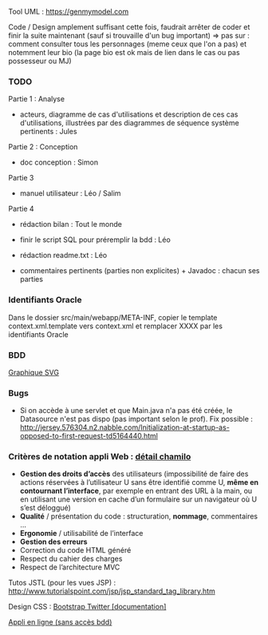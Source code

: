 Tool UML : https://genmymodel.com


Code / Design amplement suffisant cette fois, faudrait arrêter de coder et finir la suite maintenant (sauf si trouvaille d'un bug important) => pas sur : comment consulter tous les personnages (meme ceux que l'on a pas) et notemment leur bio (la page bio est ok mais de lien dans le cas ou pas possesseur ou MJ)

### TODO

Partie 1 : Analyse
- acteurs, diagramme de cas d'utilisations et description de ces cas d'utilisations, illustrées par des diagrammes de séquence système pertinents : Jules

Partie 2 : Conception
- doc conception : Simon

Partie 3
- manuel utilisateur : Léo / Salim

Partie 4
- rédaction bilan : Tout le monde


- finir le script SQL pour préremplir la bdd : Léo
- rédaction readme.txt : Léo

- commentaires pertinents (parties non explicites) + Javadoc : chacun ses parties


### Identifiants Oracle

Dans le dossier src/main/webapp/META-INF, copier le template context.xml.template vers context.xml et remplacer XXXX par les identifiants Oracle


### BDD

[Graphique SVG](https://github.com/leogouttefarde/rpg/blob/master/bdd.svg)


### Bugs

- Si on accède à une servlet et que Main.java n'a pas été créée, le Datasource n'est pas dispo (pas important selon le prof). Fix possible : http://jersey.576304.n2.nabble.com/Initialization-at-startup-as-opposed-to-first-request-td5164440.html


### Critères de notation appli Web : [détail chamilo](http://chamilo2.grenet.fr/inp/courses/ENSIMAG4MMCAWEB/)
- **Gestion des droits d’accès** des utilisateurs (impossibilité de faire des actions réservées à l’utilisateur U sans être identifié comme U, **même en contournant l’interface**, par exemple en entrant des URL à la main, ou en utilisant une version en cache d’un formulaire sur un navigateur où U s’est déloggué)
- **Qualité** / présentation du code : structuration, **nommage**, commentaires ...
- **Ergonomie** / utilisabilité de l’interface
- **Gestion des erreurs**
- Correction du code HTML généré
- Respect du cahier des charges
- Respect de l’architecture MVC


Tutos JSTL (pour les vues JSP) : http://www.tutorialspoint.com/jsp/jsp_standard_tag_library.htm

Design CSS : [Bootstrap Twitter [documentation]](http://getbootstrap.com/)



[Appli en ligne (sans accès bdd)](http://rpg-723.rhcloud.com)
